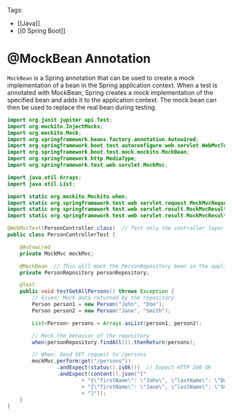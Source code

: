 Tags: 
- [[Java]]
- [[0 Spring Boot]]

# @MockBean Annotation

`MockBean` is a Spring annotation that can be used to create a mock implementation of a bean in the Spring application context. When a test is annotated with MockBean, Spring creates a mock implementation of the specified bean and adds it to the application context. The mock bean can then be used to replace the real bean during testing.

```java
import org.junit.jupiter.api.Test;
import org.mockito.InjectMocks;
import org.mockito.Mock;
import org.springframework.beans.factory.annotation.Autowired;
import org.springframework.boot.test.autoconfigure.web.servlet.WebMvcTest;
import org.springframework.boot.test.mock.mockito.MockBean;
import org.springframework.http.MediaType;
import org.springframework.test.web.servlet.MockMvc;

import java.util.Arrays;
import java.util.List;

import static org.mockito.Mockito.when;
import static org.springframework.test.web.servlet.request.MockMvcRequestBuilders.get;
import static org.springframework.test.web.servlet.result.MockMvcResultMatchers.status;
import static org.springframework.test.web.servlet.result.MockMvcResultMatchers.content;

@WebMvcTest(PersonController.class)  // Test only the controller layer
public class PersonControllerTest {

    @Autowired
    private MockMvc mockMvc;

    @MockBean  // This will mock the PersonRepository bean in the application context
    private PersonRepository personRepository;

    @Test
    public void testGetAllPersons() throws Exception {
        // Given: Mock data returned by the repository
        Person person1 = new Person("John", "Doe");
        Person person2 = new Person("Jane", "Smith");

        List<Person> persons = Arrays.asList(person1, person2);

        // Mock the behavior of the repository
        when(personRepository.findAll()).thenReturn(persons);

        // When: Send GET request to /persons
        mockMvc.perform(get("/persons"))
                .andExpect(status().isOk())  // Expect HTTP 200 OK
                .andExpect(content().json("["
                        + "{\"firstName\": \"John\", \"lastName\": \"Doe\"},"
                        + "{\"firstName\": \"Jane\", \"lastName\": \"Smith\"}"
                        + "]"));
    }
}

```